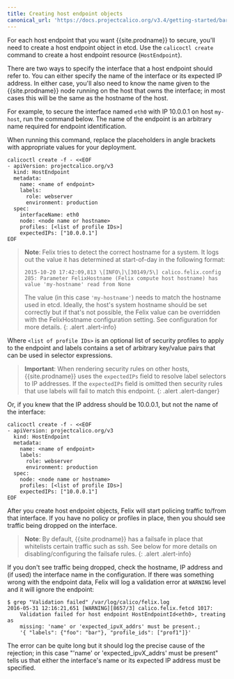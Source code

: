 ```yaml
---
title: Creating host endpoint objects
canonical_url: 'https://docs.projectcalico.org/v3.4/getting-started/bare-metal/policy/objects'
---
```



For each host endpoint that you want {{site.prodname}} to secure, you'll need to
create a host endpoint object in etcd.  Use the `calicoctl create` command
to create a host endpoint resource (`HostEndpoint`).

There are two ways to specify the interface that a host endpoint should
refer to. You can either specify the name of the interface or its
expected IP address. In either case, you'll also need to know the name given to
the {{site.prodname}} node running on the host that owns the interface; in most cases this
will be the same as the hostname of the host.

For example, to secure the interface named `eth0` with IP 10.0.0.1 on
host `my-host`, run the command below.  The name of the endpoint is an
arbitrary name required for endpoint identification.

When running this command, replace the placeholders in angle brackets with
appropriate values for your deployment.

```
calicoctl create -f - <<EOF
- apiVersion: projectcalico.org/v3
  kind: HostEndpoint
  metadata:
    name: <name of endpoint>
    labels:
      role: webserver
      environment: production
  spec:
    interfaceName: eth0
    node: <node name or hostname>
    profiles: [<list of profile IDs>]
    expectedIPs: ["10.0.0.1"]
EOF
```

> **Note**: Felix tries to detect the correct hostname for a system. It logs
> out the value it has determined at start-of-day in the following
> format:
>
> `2015-10-20 17:42:09,813 \[INFO\]\[30149/5\] calico.felix.config 285: Parameter FelixHostname (Felix compute host hostname) has value 'my-hostname' read from None`
>
> The value (in this case `'my-hostname'`) needs to match the hostname
> used in etcd. Ideally, the host's system hostname should be set
> correctly but if that's not possible, the Felix value can be
> overridden with the FelixHostname configuration setting. See
> configuration for more details.
{: .alert .alert-info}

Where `<list of profile IDs>` is an optional list of security profiles
to apply to the endpoint and labels contains a set of arbitrary
key/value pairs that can be used in selector expressions.

<!-- TODO(smc) data-model: Link to new data model docs. -->

> **Important**: When rendering security rules on other hosts, {{site.prodname}} uses the
> `expectedIPs` field to resolve label selectors
> to IP addresses. If the `expectedIPs` field is omitted
> then security rules that use labels will fail to match
> this endpoint.
{: .alert .alert-danger}

Or, if you knew that the IP address should be 10.0.0.1, but not the name
of the interface:

```
calicoctl create -f - <<EOF
- apiVersion: projectcalico.org/v3
  kind: HostEndpoint
  metadata:
    name: <name of endpoint>
    labels:
      role: webserver
      environment: production
  spec:
    node: <node name or hostname>
    profiles: [<list of profile IDs>]
    expectedIPs: ["10.0.0.1"]
EOF
```

After you create host endpoint objects, Felix will start policing
traffic to/from that interface. If you have no policy or profiles in
place, then you should see traffic being dropped on the interface.

> **Note**: By default, {{site.prodname}} has a failsafe in place that whitelists certain
> traffic such as ssh. See below for more details on
> disabling/configuring the failsafe rules.
{: .alert .alert-info}

If you don't see traffic being dropped, check the hostname, IP address
and (if used) the interface name in the configuration. If there was
something wrong with the endpoint data, Felix will log a validation
error at `WARNING` level and it will ignore the endpoint:

    $ grep "Validation failed" /var/log/calico/felix.log
    2016-05-31 12:16:21,651 [WARNING][8657/3] calico.felix.fetcd 1017:
        Validation failed for host endpoint HostEndpointId<eth0>, treating as
        missing: 'name' or 'expected_ipvX_addrs' must be present.;
        '{ "labels": {"foo": "bar"}, "profile_ids": ["prof1"]}'

The error can be quite long but it should log the precise cause of the
rejection; in this case "'name' or 'expected\_ipvX\_addrs' must be
present" tells us that either the interface's name or its expected IP
address must be specified.

